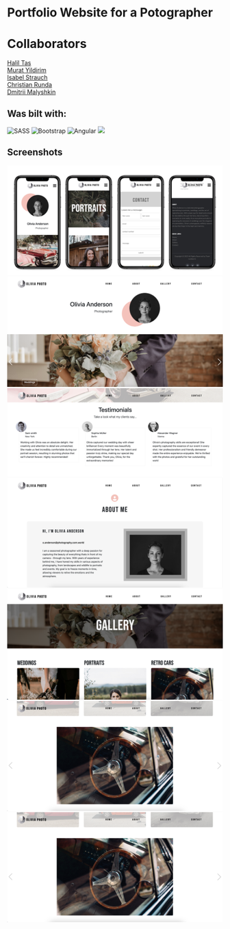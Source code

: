 # Portfolio Website for a Potographer

<!-- ... It's also responsive. -->

# Collaborators

[Halil Tas](https://github.com/Halil-Tas)<br>
[Murat Yildirim](https://github.com/MuratYildirim95)<br>
[Isabel Strauch](https://github.com/isa-stra)<br>
[Christian Runda](https://github.com/veganchris)<br>
[Dmitrii Malyshkin](https://github.com/DmitriiMal)



## Was bilt with:
 ![SASS](https://img.icons8.com/color/48/000000/sass.png)
  ![Bootstrap](https://img.icons8.com/color/48/000000/bootstrap.png)
  ![Angular](https://img.icons8.com/color/48/000000/angularjs.png)
  <img src='https://swiperjs.com/images/swiper-logo.svg' width='38'>

## Screenshots




  <img  src="https://github.com/DmitriiMal/Photographers-Page-master/blob/master/src/assets/screenshos/screenshot_mobile.png"  />
  <img  src="https://github.com/DmitriiMal/Photographers-Page-master/blob/master/src/assets/screenshos/Screenshot_1.png"  />
 <img  src="https://github.com/DmitriiMal/Photographers-Page-master/blob/master/src/assets/screenshos/Screenshot_2.png"  />
 <img  src="https://github.com/DmitriiMal/Photographers-Page-master/blob/master/src/assets/screenshos/Screenshot_3.png"  />
 <img  src="https://github.com/DmitriiMal/Photographers-Page-master/blob/master/src/assets/screenshos/Screenshot_4.png"  />
 <img  src="https://github.com/DmitriiMal/Photographers-Page-master/blob/master/src/assets/screenshos/Screenshot_5.png"  />
 <img  src="https://github.com/DmitriiMal/Photographers-Page-master/blob/master/src/assets/screenshos/Screenshot_5.png"  />
